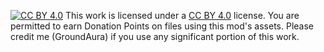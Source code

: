 [![CC BY 4.0](https://licensebuttons.net/l/by/4.0/88x31.png)](https://creativecommons.org/licenses/by/4.0/)
This work is licensed under a [CC BY 4.0](https://creativecommons.org/licenses/by/4.0/) license. You are permitted to earn Donation Points on files using this mod's assets. Please credit me (GroundAura) if you use any significant portion of this work.
